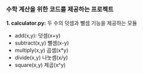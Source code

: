 ### 수학 계산을 위한 코드를 제공하는 프로젝트
**1. calculator.py:** 두 수의 덧셈과 뺄셈 기능을 제공하는 모듈
- add(x,y): 덧셈(x+y)
- subtract(x,y) 뺄셈(x-y)
- multiply(x,y) 곱셈(x*y)
- divide(x,y) 나눗셈(x/y)
- square(x,y) 제곱(x^y)